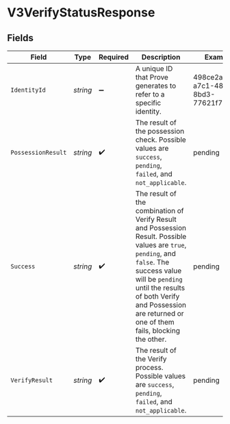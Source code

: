 # V3VerifyStatusResponse


## Fields

| Field                                                                                                                                                                                                                                                                | Type                                                                                                                                                                                                                                                                 | Required                                                                                                                                                                                                                                                             | Description                                                                                                                                                                                                                                                          | Example                                                                                                                                                                                                                                                              |
| -------------------------------------------------------------------------------------------------------------------------------------------------------------------------------------------------------------------------------------------------------------------- | -------------------------------------------------------------------------------------------------------------------------------------------------------------------------------------------------------------------------------------------------------------------- | -------------------------------------------------------------------------------------------------------------------------------------------------------------------------------------------------------------------------------------------------------------------- | -------------------------------------------------------------------------------------------------------------------------------------------------------------------------------------------------------------------------------------------------------------------- | -------------------------------------------------------------------------------------------------------------------------------------------------------------------------------------------------------------------------------------------------------------------- |
| `IdentityId`                                                                                                                                                                                                                                                         | *string*                                                                                                                                                                                                                                                             | :heavy_minus_sign:                                                                                                                                                                                                                                                   | A unique ID that Prove generates to refer to a specific identity.                                                                                                                                                                                                    | 498ce2a7-a7c1-48aa-8bd3-77621f780919                                                                                                                                                                                                                                 |
| `PossessionResult`                                                                                                                                                                                                                                                   | *string*                                                                                                                                                                                                                                                             | :heavy_check_mark:                                                                                                                                                                                                                                                   | The result of the possession check. Possible values are `success`, `pending`, `failed`, and `not_applicable`.                                                                                                                                                        | pending                                                                                                                                                                                                                                                              |
| `Success`                                                                                                                                                                                                                                                            | *string*                                                                                                                                                                                                                                                             | :heavy_check_mark:                                                                                                                                                                                                                                                   | The result of the combination of Verify Result and Possession Result. Possible values are `true`, `pending`, and `false`. The success value will be `pending` until the results of both Verify and Possession are returned or one of them fails, blocking the other. | pending                                                                                                                                                                                                                                                              |
| `VerifyResult`                                                                                                                                                                                                                                                       | *string*                                                                                                                                                                                                                                                             | :heavy_check_mark:                                                                                                                                                                                                                                                   | The result of the Verify process. Possible values are `success`, `pending`, `failed`, and `not_applicable`.                                                                                                                                                          | pending                                                                                                                                                                                                                                                              |